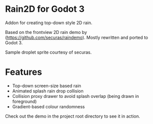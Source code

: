 # Rain2D for Godot 3

Addon for creating top-down style 2D rain.

Based on the frontview 2D rain demo by (https://github.com/securas/raindemo).
Mostly rewritten and ported to Godot 3.

Sample droplet sprite courtesy of securas.

# Features
 
* Top-down screen-size based rain
* Animated splash rain drop collision
* Collision proxy drawer to avoid splash overlap (being drawn in foreground)
* Gradient-based colour randomness

Check out the demo in the project root directory to see it in action.
